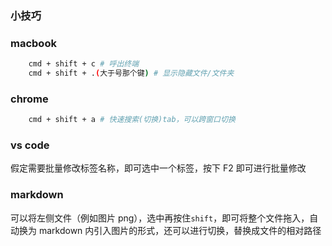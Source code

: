 ### 小技巧

### macbook

```sh
    cmd + shift + c # 呼出终端
    cmd + shift + .(大于号那个键) # 显示隐藏文件/文件夹
```

### chrome

```sh
    cmd + shift + a # 快速搜索(切换)tab，可以跨窗口切换
```

### vs code

假定需要批量修改标签名称，即可选中一个标签，按下 F2 即可进行批量修改

### markdown

可以将左侧文件（例如图片 png），选中再按住`shift`，即可将整个文件拖入，自动换为 markdown 内引入图片的形式，还可以进行切换，替换成文件的相对路径
